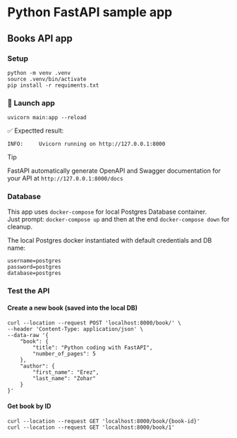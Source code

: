 # Python FastAPI sample app
## Books API app
### Setup
```
python -m venv .venv
source .venv/bin/activate 
pip install -r requiments.txt
```
### :rocket: Launch app
```
uvicorn main:app --reload
```
:white_check_mark: Expectted result:
```
INFO:     Uvicorn running on http://127.0.0.1:8000
```


> [!TIP]
> FastAPI automatically generate OpenAPI and Swagger documentation for your API at
> ```http://127.0.0.1:8000/docs```

### Database
This app uses `docker-compose` for local Postgres Database container.   
Just prompt: `docker-compose up` and then at the end `docker-compose down` for cleanup.   

The local Postgres docker instantiated with default credentials and DB name:
```
username=postgres
password=postgres
database=postgres
```

### Test the API
#### Create a new book (saved into the local DB)
```
curl --location --request POST 'localhost:8000/book/' \
--header 'Content-Type: application/json' \
--data-raw '{
    "book": {
        "title": "Python coding with FastAPI",
        "number_of_pages": 5
    },
    "author": {
        "first_name": "Erez",
        "last_name": "Zohar"
    }
}'
```
#### Get book by ID
```
curl --location --request GET 'localhost:8000/book/{book-id}'
curl --location --request GET 'localhost:8000/book/1'
```
